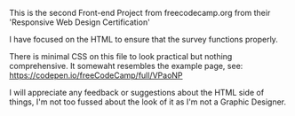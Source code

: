 This is the second Front-end Project from freecodecamp.org from their 'Responsive Web Design Certification'

I have focused on the HTML to ensure that the survey functions properly. 

There is minimal CSS on this file to look practical but nothing comprehensive. It somewaht resembles the example page, see: https://codepen.io/freeCodeCamp/full/VPaoNP 

I will appreciate any feedback or suggestions about the HTML side of things, I'm not too fussed about the look of it as I'm not a Graphic Designer.